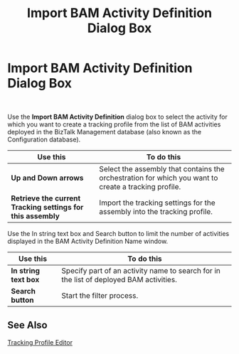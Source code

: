﻿---
title: Import BAM Activity Definition Dialog Box
TOCTitle: Import BAM Activity Definition Dialog Box
ms:assetid: c583cc81-ade8-48b2-92ad-f13b9f9516c9
ms:mtpsurl: https://msdn.microsoft.com/en-us/library/Aa547902(v=BTS.80)
ms:contentKeyID: 51531179
ms.date: 08/30/2017
mtps_version: v=BTS.80
f1_keywords:
- bts10.tpe.selectassembly1
---

# Import BAM Activity Definition Dialog Box

 

Use the **Import BAM Activity Definition** dialog box to select the activity for which you want to create a tracking profile from the list of BAM activities deployed in the BizTalk Management database (also known as the Configuration database).

<table>
<thead>
<tr class="header">
<th>Use this</th>
<th>To do this</th>
</tr>
</thead>
<tbody>
<tr class="odd">
<td><strong>Up and Down arrows</strong></td>
<td>Select the assembly that contains the orchestration for which you want to create a tracking profile.</td>
</tr>
<tr class="even">
<td><strong>Retrieve the current Tracking settings for this assembly</strong></td>
<td>Import the tracking settings for the assembly into the tracking profile.</td>
</tr>
</tbody>
</table>


Use the In string text box and Search button to limit the number of activities displayed in the BAM Activity Definition Name window.

<table>
<thead>
<tr class="header">
<th>Use this</th>
<th>To do this</th>
</tr>
</thead>
<tbody>
<tr class="odd">
<td><strong>In string text box</strong></td>
<td>Specify part of an activity name to search for in the list of deployed BAM activities.</td>
</tr>
<tr class="even">
<td><strong>Search button</strong></td>
<td>Start the filter process.</td>
</tr>
</tbody>
</table>


## See Also

[Tracking Profile Editor](https://msdn.microsoft.com/library/aa547038\(v=bts.80\))

